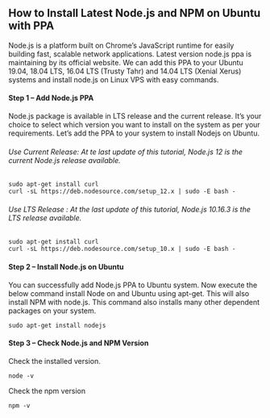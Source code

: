 ## How to Install Latest Node.js and NPM on Ubuntu with PPA
Node.js is a platform built on Chrome’s JavaScript runtime for easily building fast, scalable network applications. Latest version node.js ppa is maintaining by its official website. We can add this PPA to your Ubuntu 19.04, 18.04 LTS, 16.04 LTS (Trusty Tahr) and 14.04 LTS (Xenial Xerus) systems and install node.js on Linux VPS with easy commands.

#### Step 1 – Add Node.js PPA
Node.js package is available in LTS release and the current release. It’s your choice to select which version you want to install on the system as per your requirements. Let’s add the PPA to your system to install Nodejs on Ubuntu.

###### Use Current Release: At te last update of this tutorial, Node.js 12 is the current Node.js release available.

```shell
sudo apt-get install curl
curl -sL https://deb.nodesource.com/setup_12.x | sudo -E bash -
```

###### Use LTS Release : At the last update of this tutorial, Node.js 10.16.3 is the LTS release available.

```shell
sudo apt-get install curl
curl -sL https://deb.nodesource.com/setup_10.x | sudo -E bash -
```

#### Step 2 – Install Node.js on Ubuntu
You can successfully add Node.js PPA to Ubuntu system. Now execute the below command install Node on and Ubuntu using apt-get. This will also install NPM with node.js. This command also installs many other dependent packages on your system.

```shell
sudo apt-get install nodejs
```

#### Step 3 – Check Node.js and NPM Version

Check the installed version.

```shell
node -v
```

Check the npm version

```shell
npm -v
```
